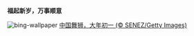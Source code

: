 
**福起新岁，万事顺意**

![bing-wallpaper](https://www.bing.com/th?id=OHR.SpringFestival2024_ZH-CN7514007541_1920x1080.jpg)
[中国舞狮，大年初一 (© SENEZ/Getty Images)](https://www.bing.com/search?q=%E6%98%A5%E8%8A%82&amp;form=hpcapt&amp;mkt=zh-cn)
  